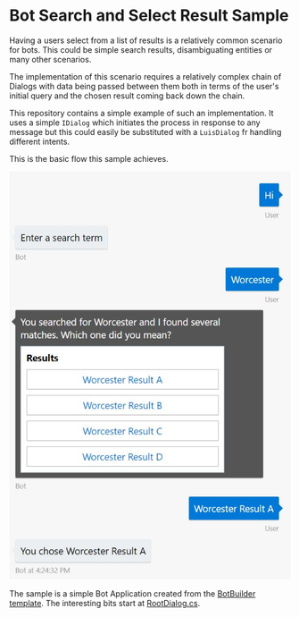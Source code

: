 # Bot Search and Select Result Sample
Having a users select from a list of results is a relatively common scenario for bots. This could be simple search results, disambiguating entities or many other scenarios.

The implementation of this scenario requires a relatively complex chain of Dialogs with data being passed between them both in terms of the user's initial query and the chosen result coming back down the chain.

This repository contains a simple example of such an implementation. It uses a simple `IDialog` which initiates the process in response to any message but this could easily be substituted with a `LuisDialog` fr handling different intents.

This is the basic flow this sample achieves.

![Bot search results conversation](https://github.com/martinkearn/Bot-Search-Select-Result-Sample/raw/master/SearchResultFlow.JPG)

The sample is a simple Bot Application created from the [BotBuilder template](https://docs.microsoft.com/en-us/bot-framework/dotnet/bot-builder-dotnet-quickstart). The interesting bits start at [RootDialog.cs](https://github.com/martinkearn/Bot-Search-Select-Result-Sample/blob/master/CSharp/SearchSelectResultBot/Dialogs/RootDialog.cs).
